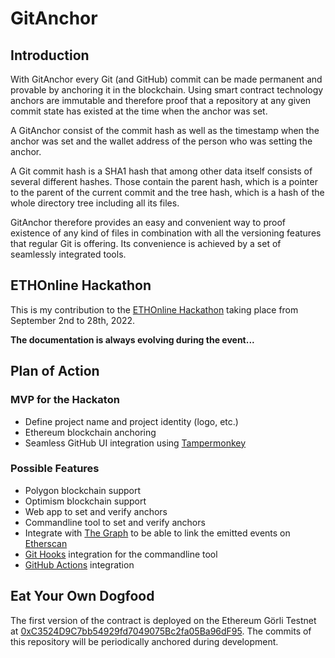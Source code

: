 # GitAnchor

## Introduction

With GitAnchor every Git (and GitHub) commit can be made permanent and provable by anchoring it in the blockchain. Using smart contract technology anchors are immutable and therefore proof that a repository at any given commit state has existed at the time when the anchor was set.

A GitAnchor consist of the commit hash as well as the timestamp when the anchor was set and the wallet address of the person who was setting the anchor.

A Git commit hash is a SHA1 hash that among other data itself consists of several different hashes. Those contain the parent hash, which is a pointer to the parent of the current commit and the tree hash, which is a hash of the whole directory tree including all its files. 

GitAnchor therefore provides an easy and convenient way to proof existence of any kind of files in combination with all the versioning features that regular Git is offering. Its convenience is achieved by a set of seamlessly integrated tools.

## ETHOnline Hackathon

This is my contribution to the [ETHOnline Hackathon](https://online.ethglobal.com) taking place from September 2nd to 28th, 2022. 

**The documentation is always evolving during the event...**

## Plan of Action

### MVP for the Hackaton

- Define project name and project identity (logo, etc.)
- Ethereum blockchain anchoring
- Seamless GitHub UI integration using [Tampermonkey](https://www.tampermonkey.net)

### Possible Features

- Polygon blockchain support
- Optimism blockchain support
- Web app to set and verify anchors
- Commandline tool to set and verify anchors
- Integrate with [The Graph](https://thegraph.com/) to be able to link the emitted events on [Etherscan](https://etherscan.io)
- [Git Hooks](https://git-scm.com/book/en/v2/Customizing-Git-Git-Hooks) integration for the commandline tool
- [GitHub Actions](https://github.com/features/actions) integration

## Eat Your Own Dogfood

The first version of the contract is deployed on the Ethereum Görli Testnet at [0xC3524D9C7bb54929fd7049075Bc2fa05Ba96dF95](https://goerli.etherscan.io/address/0xC3524D9C7bb54929fd7049075Bc2fa05Ba96dF95). The commits of this repository will be periodically anchored during development.
